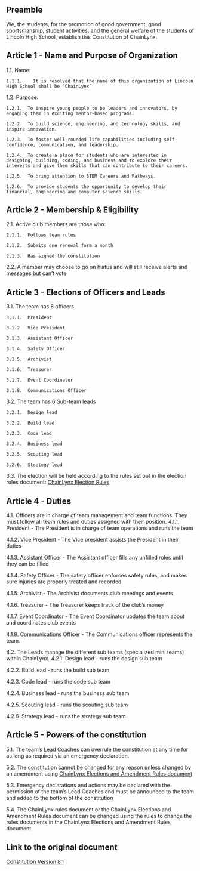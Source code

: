 

## Preamble
We, the students, for the promotion of good government, good sportsmanship, student activities, and the general welfare of the students of Lincoln High School, establish this Constitution of ChainLynx.

## Article 1 - Name and Purpose of Organization
1.1.	Name:

	1.1.1.    It is resolved that the name of this organization of Lincoln High School shall be “ChainLynx” 

1.2.	Purpose:

	1.2.1.	To inspire young people to be leaders and innovators, by engaging them in exciting mentor-based programs. 

	1.2.2.	To build science, engineering, and technology skills, and inspire innovation.

	1.2.3.	To foster well-rounded life capabilities including self-confidence, communication, and leadership.

	1.2.4.	To create a place for students who are interested in designing, building, coding, and business and to explore their interests and give them skills that can contribute to their careers.

	1.2.5.	To bring attention to STEM Careers and Pathways.

	1.2.6.	To provide students the opportunity to develop their financial, engineering and computer science skills.

## Article 2 - Membership & Eligibility
2.1.	Active club members are those who:

	2.1.1.	Follows team rules

	2.1.2.	Submits one renewal form a month

	2.1.3.	Has signed the constitution 

2.2.	A member may choose to go on hiatus and will still receive alerts and messages but can’t vote

## Article 3 - Elections of Officers and Leads
3.1.	The team has 8 officers

	3.1.1.	President

	3.1.2	Vice President

	3.1.3.	Assistant Officer

	3.1.4.	Safety Officer

	3.1.5.	Archivist

	3.1.6.	Treasurer

	3.1.7.	Event Coordinator

	3.1.8.	Communications Officer

3.2.	The team has 6 Sub-team leads

	3.2.1.	Design lead

	3.2.2.	Build lead

	3.2.3.	Code lead

	3.2.4.	Business lead

	3.2.5.	Scouting lead

	3.2.6.	Strategy lead

3.3.	The election will be held according to the rules set out in the election rules document: [ChainLynx Election Rules](https://docs.google.com/document/d/1MgXhKMtcFllOEQnpebKyiydfdwL2ZO5Uc3c27lg-qgo/edit?usp=sharing)

## Article 4 - Duties
4.1.     Officers are in charge of team management and team functions. They must follow all team rules and duties assigned with their position. 
   4.1.1.   President - The President is in charge of team operations and runs the team
   
   4.1.2.   Vice President - The Vice president assists the President in their duties
   
   4.1.3.   Assistant Officer - The Assistant officer fills any unfilled roles until they can be filled
   
   4.1.4.	Safety Officer - The safety officer enforces safety rules, and makes sure injuries are properly treated and recorded
   
   4.1.5.	Archivist - The Archivist documents club meetings and events
   
   4.1.6.	Treasurer - The Treasurer keeps track of the club’s money
   
   4.1.7.	Event Coordinator - The Event Coordinator updates the team about and coordinates club events
   
   4.1.8.	Communications Officer - The Communications officer represents the team.
   
4.2.	The Leads manage the different sub teams (specialized mini teams) within ChainLynx. 
   4.2.1.	Design lead - runs the design sub team
   
   4.2.2.	Build lead - runs the build sub team
   
   4.2.3.	Code lead - runs the code sub team
   
   4.2.4.	Business lead - runs the business sub team
   
   4.2.5.	Scouting lead - runs the scouting sub team
   
   4.2.6.	Strategy lead - runs the strategy sub team

## Article 5 - Powers of the constitution 
5.1.	The team’s Lead Coaches can overrule the constitution at any time for as long as required via an emergency declaration.

5.2.	The constitution cannot be changed for any reason unless changed by an amendment using [ChainLynx Elections and Amendment Rules document](https://docs.google.com/document/d/1MgXhKMtcFllOEQnpebKyiydfdwL2ZO5Uc3c27lg-qgo/edit?usp=sharing)

5.3.	Emergency declarations and actions may be declared with the permission of the team’s Lead Coaches and must be announced to the team and added to the bottom of the constitution 

5.4.	The ChainLynx rules document or the ChainLynx Elections and Amendment Rules document can be changed using the rules to change the rules documents in the ChainLynx Elections and Amendment Rules document

## Link to the original document
[Constitution Version 8.1](https://docs.google.com/document/d/1UwkCUkd0uVJIdDCRGmv1wF_liAmpRIES2cIlazAVHOY/edit?usp=sharingrl)

